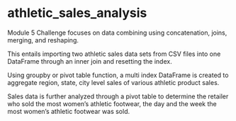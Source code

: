 # athletic_sales_analysis
Module 5 Challenge focuses on data combining using concatenation, joins, merging, and reshaping. 

This entails importing two athletic sales data sets from CSV files into one DataFrame through an inner join and resetting the index.

Using groupby or pivot table function, a multi index DataFrame is created to aggregate region, state, city level sales of various athletic product sales.

Sales data is further analyzed through a pivot table to determine the retailer who sold the most women’s athletic footwear, the day and the week the most women’s athletic footwear was sold.

